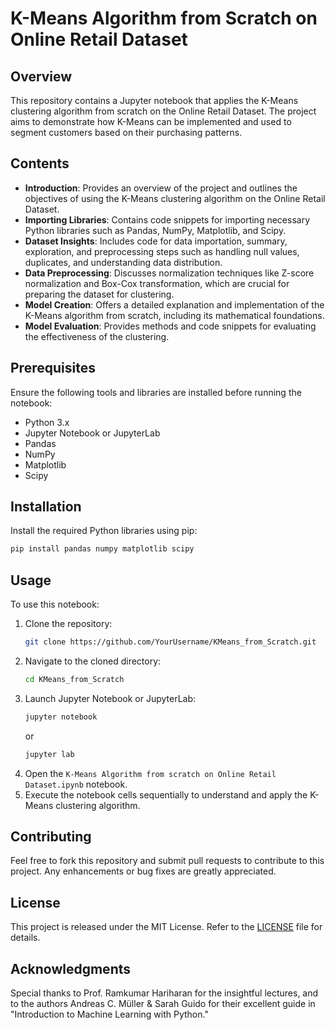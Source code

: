 # K-Means Algorithm from Scratch on Online Retail Dataset

## Overview
This repository contains a Jupyter notebook that applies the K-Means clustering algorithm from scratch on the Online Retail Dataset. The project aims to demonstrate how K-Means can be implemented and used to segment customers based on their purchasing patterns.

## Contents
- **Introduction**: Provides an overview of the project and outlines the objectives of using the K-Means clustering algorithm on the Online Retail Dataset.
- **Importing Libraries**: Contains code snippets for importing necessary Python libraries such as Pandas, NumPy, Matplotlib, and Scipy.
- **Dataset Insights**: Includes code for data importation, summary, exploration, and preprocessing steps such as handling null values, duplicates, and understanding data distribution.
- **Data Preprocessing**: Discusses normalization techniques like Z-score normalization and Box-Cox transformation, which are crucial for preparing the dataset for clustering.
- **Model Creation**: Offers a detailed explanation and implementation of the K-Means algorithm from scratch, including its mathematical foundations.
- **Model Evaluation**: Provides methods and code snippets for evaluating the effectiveness of the clustering.

## Prerequisites
Ensure the following tools and libraries are installed before running the notebook:
- Python 3.x
- Jupyter Notebook or JupyterLab
- Pandas
- NumPy
- Matplotlib
- Scipy

## Installation
Install the required Python libraries using pip:

```bash
pip install pandas numpy matplotlib scipy
```

## Usage
To use this notebook:

1. Clone the repository:
   ```bash
   git clone https://github.com/YourUsername/KMeans_from_Scratch.git
   ```
2. Navigate to the cloned directory:
   ```bash
   cd KMeans_from_Scratch
   ```
3. Launch Jupyter Notebook or JupyterLab:
   ```bash
   jupyter notebook
   ```
   or
   ```bash
   jupyter lab
   ```
4. Open the `K-Means Algorithm from scratch on Online Retail Dataset.ipynb` notebook.
5. Execute the notebook cells sequentially to understand and apply the K-Means clustering algorithm.

## Contributing
Feel free to fork this repository and submit pull requests to contribute to this project. Any enhancements or bug fixes are greatly appreciated.

## License
This project is released under the MIT License. Refer to the [LICENSE](LICENSE) file for details.

## Acknowledgments
Special thanks to Prof. Ramkumar Hariharan for the insightful lectures, and to the authors Andreas C. Müller & Sarah Guido for their excellent guide in "Introduction to Machine Learning with Python."
